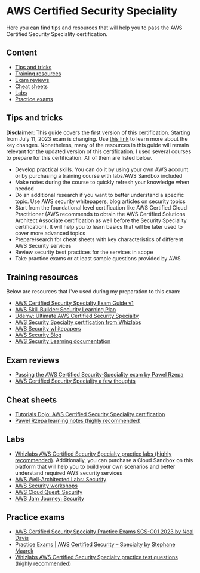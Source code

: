 # AWS Certified Security Speciality

Here you can find tips and resources that will help you to pass the AWS Certified Security Speciality certification.

## Content

- [Tips and tricks](#tips-and-tricks)
- [Training resources](#training-resources)
- [Exam reviews](#exam-reviews)
- [Cheat sheets](#cheat-sheets)
- [Labs](#labs)
- [Practice exams](#practice-exams)

## Tips and tricks

**Disclaimer**: This guide covers the first version of this certification. Starting from July 11, 2023 exam is changing. Use [this link](https://d1.awsstatic.com/training-and-certification/docs-security-spec/AWS-Certified-Security-Specialty_Exam-Guide_C02.pdf) to learn more about the key changes. Nonetheless, many of the resources in this guide will remain relevant for the updated version of this certification. I used several courses to prepare for this certification. All of them are listed below.

- Develop practical skills. You can do it by using your own AWS account or by purchasing a training course with labs/AWS Sandbox included
- Make notes during the course to quickly refresh your knowledge when needed
- Do an additional research if you want to better understand a specific topic. Use AWS security whitepapers, blog articles on security topics
- Start from the foundational level certification like AWS Certified Cloud Practitioner (AWS recommends to obtain the AWS Certified Solutions Architect Associate certification as well before the Security Speciality certification). It will help you to learn basics that will be later used to cover more advanced topics
- Prepare/search for cheat sheets with key characteristics of different AWS Security services
- Review security best practices for the services in scope
- Take practice exams or at least sample questions provided by AWS

## Training resources

Below are resources that I've used during my preparation to this exam:

- [AWS Certified Security Specialty Exam Guide v1](https://d1.awsstatic.com/training-and-certification/docs-security-spec/AWS-Certified-Security-Specialty_Exam-Guide.pdf)
- [AWS Skill Builder: Security Learning Plan](https://explore.skillbuilder.aws/learn/public/learning_plan/view/91/security-learning-plan)
- [Udemy: Ultimate AWS Certified Security Specialty](https://www.udemy.com/course/ultimate-aws-certified-security-specialty/)
- [AWS Security Specialty certification from Whizlabs](https://www.whizlabs.com/aws-certified-security-specialty/)
- [AWS Security whitepapers](https://aws.amazon.com/whitepapers/?whitepapers-main.sort-by=item.additionalFields.sortDate&whitepapers-main.sort-order=desc&awsf.whitepapers-content-type=*all&awsf.whitepapers-global-methodology=*all&awsf.whitepapers-tech-category=tech-category%23security-identity-compliance&awsf.whitepapers-industries=*all&awsf.whitepapers-business-category=*all)
- [AWS Security Blog](https://aws.amazon.com/blogs/security/)
- [AWS Security Learning documentation](https://aws.amazon.com/security/security-learning/?cards-top.sort-by=item.additionalFields.sortDate&cards-top.sort-order=desc&awsf.Types=*all)

## Exam reviews

- [Passing the AWS Certified Security-Speciality exam by Pawel Rzepa](https://rzepsky.medium.com/passing-the-aws-certified-security-speciality-exam-d5ac90b3cdbc)
- [AWS Certified Security Speciality a few thoughts](https://dev.to/aws-builders/aws-certified-security-speciality-a-few-thoughts-11db)

## Cheat sheets

- [Tutorials Dojo: AWS Certified Security Speciality certification](https://tutorialsdojo.com/aws-cheat-sheets-security-identity-services/)
- [Pawel Rzepa learning notes (highly recommended)](https://coggle.it/diagram/XCx0VU8yTIKcn9xF/t/aws-certified-security-specialty)

## Labs

- [Whizlabs AWS Certified Security Specialty practice labs (highly recommended)](https://www.whizlabs.com/aws-certified-security-specialty/). Additionally, you can purchase a Cloud Sandbox on this platform that will help you to build your own scenarios and better understand required AWS security services
- [AWS Well-Architected Labs: Security](https://www.wellarchitectedlabs.com/security/)
- [AWS Security workshops](https://awssecworkshops.com/)
- [AWS Cloud Quest: Security](https://explore.skillbuilder.aws/learn/course/external/view/elearning/7636/cloud-quest)
- [AWS Jam Journey: Security](https://explore.skillbuilder.aws/learn/course/external/view/elearning/9284/aws-jam-journey-security)

## Practice exams

- [AWS Certified Security Specialty Practice Exams SCS-C01 2023 by Neal Davis](https://www.udemy.com/course/aws-certified-security-specialty-practice-exams-course/)
- [Practice Exams | AWS Certified Security – Specialty by Stephane Maarek](https://www.udemy.com/course/practice-exams-aws-certified-security-specialty/)
- [Whizlabs AWS Certified Security Specialty practice test questions (highly recommended)](https://www.whizlabs.com/aws-certified-security-specialty/)

